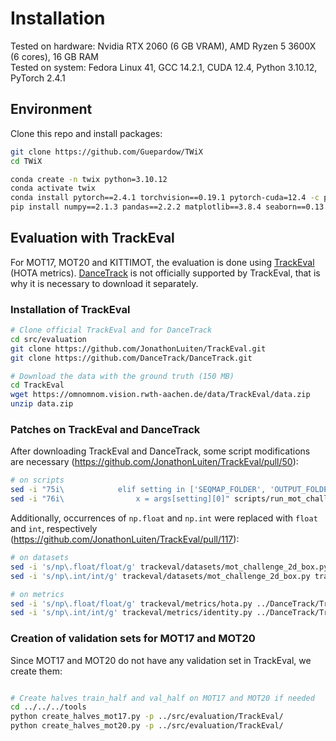 # Installation

Tested on hardware: Nvidia RTX 2060 (6 GB VRAM), AMD Ryzen 5 3600X (6 cores), 16 GB RAM\
Tested on system: Fedora Linux 41, GCC 14.2.1, CUDA 12.4, Python 3.10.12, PyTorch 2.4.1

## Environment

Clone this repo and install packages:

```bash
git clone https://github.com/Guepardow/TWiX
cd TWiX

conda create -n twix python=3.10.12
conda activate twix
conda install pytorch==2.4.1 torchvision==0.19.1 pytorch-cuda=12.4 -c pytorch -c nvidia
pip install numpy==2.1.3 pandas==2.2.2 matplotlib==3.8.4 seaborn==0.13.2 opencv-python==4.10.0.84 einops==0.8.0 pycocotools==2.0.8 tensorboard==2.18.0 scipy==1.14.1 tqdm prettytable notebook loguru pyyaml
```

## Evaluation with TrackEval

For MOT17, MOT20 and KITTIMOT, the evaluation is done using [TrackEval](https://github.com/JonathonLuiten/TrackEval) (HOTA metrics).
[DanceTrack](https://github.com/DanceTrack/DanceTrack) is not officially supported by TrackEval, that is why it is necessary to download it separately.

### Installation of TrackEval

```bash
# Clone official TrackEval and for DanceTrack
cd src/evaluation
git clone https://github.com/JonathonLuiten/TrackEval.git
git clone https://github.com/DanceTrack/DanceTrack.git

# Download the data with the ground truth (150 MB)
cd TrackEval
wget https://omnomnom.vision.rwth-aachen.de/data/TrackEval/data.zip
unzip data.zip
```

### Patches on TrackEval and DanceTrack

After downloading TrackEval and DanceTrack, some script modifications are necessary (<https://github.com/JonathonLuiten/TrackEval/pull/50>):

```bash
# on scripts
sed -i "75i\            elif setting in ['SEQMAP_FOLDER', 'OUTPUT_FOLDER']:" scripts/run_mot_challenge.py ../DanceTrack/TrackEval/scripts/run_mot_challenge.py
sed -i "76i\                x = args[setting][0]" scripts/run_mot_challenge.py ../DanceTrack/TrackEval/scripts/run_mot_challenge.py
```

Additionally, occurrences of `np.float` and `np.int` were replaced with `float` and `int`, respectively (<https://github.com/JonathonLuiten/TrackEval/pull/117>):

 ```bash
# on datasets
sed -i 's/np\.float/float/g' trackeval/datasets/mot_challenge_2d_box.py trackeval/datasets/kitti_2d_box.py ../DanceTrack/TrackEval/trackeval/datasets/mot_challenge_2d_box.py
sed -i 's/np\.int/int/g' trackeval/datasets/mot_challenge_2d_box.py trackeval/datasets/kitti_2d_box.py ../DanceTrack/TrackEval/trackeval/datasets/mot_challenge_2d_box.py

# on metrics
sed -i 's/np\.float/float/g' trackeval/metrics/hota.py ../DanceTrack/TrackEval/trackeval/metrics/hota.py
sed -i 's/np\.int/int/g' trackeval/metrics/identity.py ../DanceTrack/TrackEval/trackeval/metrics/identity.py
```

### Creation of validation sets for MOT17 and MOT20

Since MOT17 and MOT20 do not have any validation set in TrackEval, we create them:

```bash

# Create halves train_half and val_half on MOT17 and MOT20 if needed
cd ../../../tools
python create_halves_mot17.py -p ../src/evaluation/TrackEval/
python create_halves_mot20.py -p ../src/evaluation/TrackEval/
```
